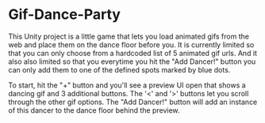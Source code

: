 # Gif-Dance-Party

This Unity project is a little game that lets you load animated gifs from the web and place them on the dance floor before you.  It is currently limited so that you can only choose from a hardcoded list of 5 animated gif urls.  And it also also limited so that you everytime you hit the "Add Dancer!" button you can only add them to one of the defined spots marked by blue dots.

To start, hit the "+" button and you'll see a preview UI open that shows a dancing gif and 3 additional buttons.
The '<' and '>' buttons let you scroll through the other gif options.  The "Add Dancer!" button will add an instance of this dancer to the dance floor behind the preview.
